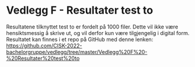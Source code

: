 # Vedlegg F - Resultater test to

Resultatene tilknyttet test to er fordelt på 1000 filer. Dette vil ikke være hensiktsmessig å skrive ut, og vil derfor kun være tilgjengelig i digital form. Resultatet kan finnes i et repo på GitHub med denne lenken: https://github.com/CISK-2022-bachelorgruppe/vedlegg/tree/master/Vedlegg%20F%20-%20Resultater%20test%20to